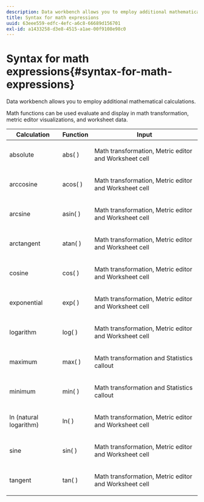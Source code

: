 ```yaml
---
description: Data workbench allows you to employ additional mathematical calculations.
title: Syntax for math expressions
uuid: 63eee559-edfc-4efc-a6c8-66689d156701
exl-id: a1433258-d3e8-4515-a1ae-00f9108e98c0
---
```

# Syntax for math expressions{#syntax-for-math-expressions}

Data workbench allows you to employ additional mathematical calculations.

Math functions can be used evaluate and display in math transformation, metric editor visualizations, and worksheet data. 

<table id="table_B2A4F9D5938D4756A81ACF6F4D77E63D"> 
 <thead> 
  <tr> 
   <th colname="col1" class="entry"> Calculation </th> 
   <th colname="col02" class="entry"> Function </th> 
   <th colname="col2" class="entry"> Input </th> 
  </tr> 
 </thead>
 <tbody> 
  <tr> 
   <td colname="col1"> <p>absolute </p> </td> 
   <td colname="col02"> <p>abs( ) </p> </td> 
   <td colname="col2"> <p>Math transformation, Metric editor and Worksheet cell </p> </td> 
  </tr> 
  <tr> 
   <td colname="col1"> <p>arccosine </p> </td> 
   <td colname="col02"> <p>acos( ) </p> </td> 
   <td colname="col2"> <p>Math transformation, Metric editor and Worksheet cell </p> </td> 
  </tr> 
  <tr> 
   <td colname="col1"> <p>arcsine </p> </td> 
   <td colname="col02"> <p>asin( ) </p> </td> 
   <td colname="col2"> <p>Math transformation, Metric editor and Worksheet cell </p> </td> 
  </tr> 
  <tr> 
   <td colname="col1"> <p>arctangent </p> </td> 
   <td colname="col02"> <p>atan( ) </p> </td> 
   <td colname="col2"> <p>Math transformation, Metric editor and Worksheet cell </p> </td> 
  </tr> 
  <tr> 
   <td colname="col1"> <p>cosine </p> </td> 
   <td colname="col02"> <p>cos( ) </p> </td> 
   <td colname="col2"> <p>Math transformation, Metric editor and Worksheet cell </p> </td> 
  </tr> 
  <tr> 
   <td colname="col1"> <p> exponential </p> </td> 
   <td colname="col02"> <p>exp( ) </p> </td> 
   <td colname="col2"> <p>Math transformation, Metric editor and Worksheet cell </p> </td> 
  </tr> 
  <tr> 
   <td colname="col1"> <p>logarithm </p> </td> 
   <td colname="col02"> <p>log( ) </p> </td> 
   <td colname="col2"> <p>Math transformation, Metric editor and Worksheet cell </p> </td> 
  </tr> 
  <tr> 
   <td colname="col1"> <p>maximum </p> </td> 
   <td colname="col02"> <p>max( ) </p> </td> 
   <td colname="col2"> <p>Math transformation and Statistics callout </p> </td> 
  </tr> 
  <tr> 
   <td colname="col1"> <p>minimum </p> </td> 
   <td colname="col02"> <p>min( ) </p> </td> 
   <td colname="col2"> <p>Math transformation and Statistics callout </p> </td> 
  </tr> 
  <tr> 
   <td colname="col1"> <p>ln (natural logarithm) </p> </td> 
   <td colname="col02"> <p>ln( ) </p> </td> 
   <td colname="col2"> <p>Math transformation, Metric editor and Worksheet cell </p> </td> 
  </tr> 
  <tr> 
   <td colname="col1"> <p>sine </p> </td> 
   <td colname="col02"> <p>sin( ) </p> </td> 
   <td colname="col2"> <p>Math transformation, Metric editor and Worksheet cell </p> </td> 
  </tr> 
  <tr> 
   <td colname="col1"> <p>tangent </p> </td> 
   <td colname="col02"> <p>tan( ) </p> </td> 
   <td colname="col2"> <p>Math transformation, Metric editor and Worksheet cell </p> </td> 
  </tr> 
 </tbody> 
</table>
